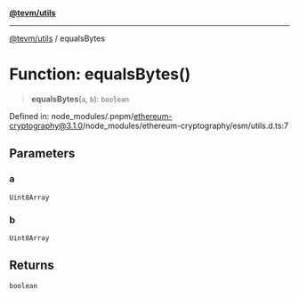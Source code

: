 [**@tevm/utils**](../README.md)

***

[@tevm/utils](../globals.md) / equalsBytes

# Function: equalsBytes()

> **equalsBytes**(`a`, `b`): `boolean`

Defined in: node\_modules/.pnpm/ethereum-cryptography@3.1.0/node\_modules/ethereum-cryptography/esm/utils.d.ts:7

## Parameters

### a

`Uint8Array`

### b

`Uint8Array`

## Returns

`boolean`
